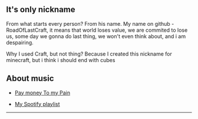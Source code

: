 ## It's only nickname
From what starts every person? From his name.
My name on github - RoadOfLastCraft, it means that world loses value, we are commited to lose us, some day we gonna do last 
thing, we won't even think about, and i am despairing.

 Why I used Craft, but not thing? Because I created this nickname for minecraft, but i think i should end with cubes


## About music

- [Pay money To my Pain](https://open.spotify.com/artist/07BBdQ03C1t2EPSQ7AeAJw?si=4wjURWIwTayxG9jBIK0ytQ)

- [My Spotify playlist](https://open.spotify.com/playlist/7gNUkVHUGxMguses9sGMA7?si=05c47d28831b4a70)
___
<!---
RoadOfLastCraft/RoadOfLastCraft is a ✨ special ✨ repository because its `README.md` (this file) appears on your GitHub profile.
You can click the Preview link to take a look at your changes.
--->
